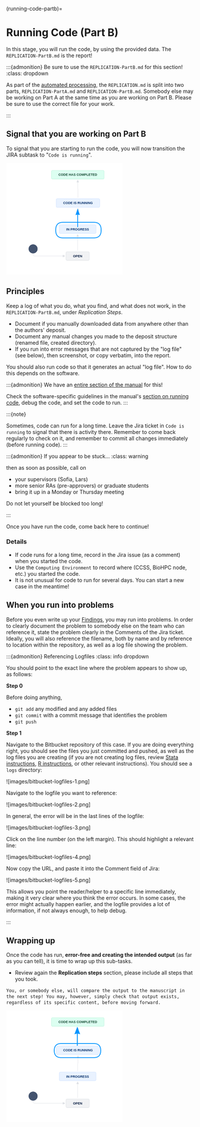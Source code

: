 (running-code-partb)=
# Running Code (Part B)

In this stage, you will run the code, by using the provided data. The `REPLICATION-PartB.md`  is the report!



:::{admonition} Be sure to use the `REPLICATION-PartB.md` for this section!
:class: dropdown

As part of the [automated processing](running-populate-icpsr), the `REPLICATION.md` is split into two parts, `REPLICATION-PartA.md` and `REPLICATION-PartB.md`. Somebody else may be working on Part A at the same time as you are working on Part B. Please be sure to use the correct file for your work.

:::

## Signal that you are working on Part B

To signal that you are starting to run the code, you will now transition the JIRA subtask to "`Code is running`".

![Move to Part B to Code is running](images/jira-in-progress-partb-2.png)


## Principles

Keep a log of what you do, what you find, and what does not work, in the `REPLICATION-PartB.md`, under *Replication Steps*.

- Document if you manually downloaded data from anywhere other than the authors' deposit.
- Document any manual changes you made to the deposit structure (renamed file, created directory).
- If you run into error messages that are not captured by the "log file" (see below), then screenshot, or copy verbatim, into the report.

You should also run code so that it generates an actual "log file". How to do this depends on the software. 

:::{admonition} We have an [entire section of the manual](running-code-general) for this!

Check the software-specific guidelines in the manual's [section on running code](running-code-general), debug the code, and set the code to run.
:::

:::{note}

Sometimes, code can run for a long time. Leave the Jira ticket in `Code is running` to signal that there is activity there. Remember to come back regularly to check on it, and remember to commit all changes immediately (before running code).
:::

:::{admonition} If you appear to be stuck...
:class: warning

then as soon as possible, call on

- your supervisors (Sofia, Lars)
- more senior RAs (pre-approvers) or graduate students
- bring it up in a Monday or Thursday meeting

Do not let yourself be blocked too long!

:::

Once you have run the code, come back here to continue!


### Details

- If code runs for a long time, record in the Jira issue (as a comment) when you started the code. 
- Use the `Computing Environment` to record where (CCSS, BioHPC node, etc.) you started the code.
- It is not unusual for code to run for several days. You can start a new case in the meantime!

## When you run into problems

Before you even write up your [Findings](partc), you may run into problems. In order to clearly document the problem to somebody else on the team who can reference it, state the problem clearly in the Comments of the Jira ticket. Ideally, you will also reference the filename, both by name and by reference to location within the repository, as well as a log file showing the problem. 


:::{admonition} Referencing Logfiles
:class: info dropdown

You should point to the exact line where the problem appears to show up, as follows:

**Step 0**

Before doing anything, 

- `git add` any modified and any added files
- `git commit` with a commit message that identifies the problem
- `git push`

**Step 1**

Navigate to the Bitbucket repository of this case. If you are doing everything right, you should see the files you just committed and pushed, as well as the log files you are creating (if you are not creating log files, review [Stata instructions](running-code-in-stata), [R instructions](running-code-in-r), or other relevant instructions). You should see a `logs` directory:

![images/bitbucket-logfiles-1.png]

Navigate to the logfile you want to reference:

![images/bitbucket-logfiles-2.png]

In general, the error will be in the last lines of the logfile:


![images/bitbucket-logfiles-3.png]

Click on the line number (on the left margin). This should highlight a relevant line:

![images/bitbucket-logfiles-4.png]

Now copy the URL, and paste it into the Comment field of Jira:

![images/bitbucket-logfiles-5.png]

This allows you point the reader/helper to a specific line immediately, making it very clear where you think the error occurs. In some cases, the error might actually happen earlier, and the logfile provides a lot of information, if not always enough, to help debug.

:::

## Wrapping up

Once the code has run, **error-free and creating the intended output** (as far as you can tell), it is time to wrap up this sub-tasks.

- Review again the **Replication steps** section, please include all steps that you took.

```{note}
You, or somebody else, will compare the output to the manuscript in the next step! You may, however, simply check that output exists, regardless of its specific content, before moving forward.
```

![Move to Part B to Code has completed](images/jira-in-progress-partb-3.png)
